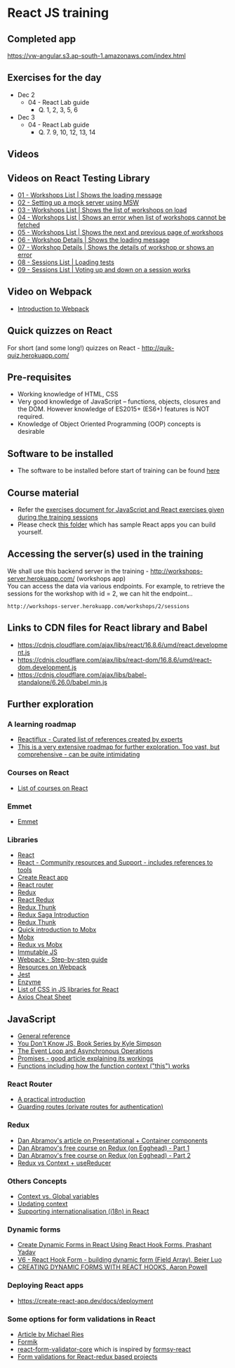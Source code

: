 # React JS training

## Completed app
https://vw-angular.s3.ap-south-1.amazonaws.com/index.html

## Exercises for the day
- Dec 2
    - 04 - React Lab guide
        - Q. 1, 2, 3, 5, 6
- Dec 3
    - 04 - React Lab guide
        - Q. 7. 9, 10, 12, 13, 14

## Videos

## Videos on React Testing Library
- [01 - Workshops List | Shows the loading message](https://it-video-recording.s3.amazonaws.com/react-testing-library/01-workshops-list-shows-the-loading-message.mp4)
- [02 - Setting up a mock server using MSW](https://it-video-recording.s3.amazonaws.com/react-testing-library/02-setting-up-a-mock-server-using-msw.mp4)
- [03 - Workshops List | Shows the list of workshops on load](https://it-video-recording.s3.amazonaws.com/react-testing-library/03-workshops-list-shows-the-list-of-workshops-on-load.mp4)
- [04 - Workshops List | Shows an error when list of workshops cannot be fetched](https://it-video-recording.s3.amazonaws.com/react-testing-library/04-workshops-list-shows-an-error-when-list-of-workshops-cannot-be-fetched.mp4)
- [05 - Workshops List | Shows the next and previous page of workshops](https://it-video-recording.s3.amazonaws.com/react-testing-library/05-workshops-list-shows-the-next-and-previous-page-of-workshops.mp4)
- [06 - Workshop Details | Shows the loading message](https://it-video-recording.s3.amazonaws.com/react-testing-library/06-workshop-details-shows-the-loading-message.mp4)
- [07 - Workshop Details | Shows the details of workshop or shows an error](https://it-video-recording.s3.amazonaws.com/react-testing-library/07-workshop-details-shows-the-details-of-workshop-or-shows-an-error.mp4)
- [08 - Sessions List | Loading tests](https://it-video-recording.s3.amazonaws.com/react-testing-library/08-sessions-list-loading-tests.mp4)
- [09 - Sessions List | Voting up and down on a session works](https://it-video-recording.s3.amazonaws.com/react-testing-library/09-sessions-list-voting-up-and-down-on-a-session-works.mp4)

## Video on Webpack
- [Introduction to Webpack](https://corporate-trainings.s3.amazonaws.com/invatron/kh-invatron-react-jul-6-2020/webpack-getting-started.mp4)

## Quick quizzes on React
For short (and some long!) quizzes on React - http://quik-quiz.herokuapp.com/

## Pre-requisites
- Working knowledge of HTML, CSS
- Very good knowledge of JavaScript – functions, objects, closures and the DOM. However knowledge of ES2015+ (ES6+) features is NOT required.
- Knowledge of Object Oriented Programming (OOP) concepts is desirable

## Software to be installed
- The software to be installed before start of training can be found [here](./lab-setup.pdf)

## Course material
- Refer the [exercises document for JavaScript and React exercises given during the training sessions](./lab-guides)
- Please check [this folder](./projects) which has sample React apps you can build yourself.

## Accessing the server(s) used in the training
We shall use this backend server in the training - http://workshops-server.herokuapp.com/ (workshops app)  
You can access the data via various endpoints. For example, to retrieve the sessions for the workshop with id = 2, we can hit the endpoint...
```
http://workshops-server.herokuapp.com/workshops/2/sessions
```

## Links to CDN files for React library and Babel
- https://cdnjs.cloudflare.com/ajax/libs/react/16.8.6/umd/react.development.js
- https://cdnjs.cloudflare.com/ajax/libs/react-dom/16.8.6/umd/react-dom.development.js
- https://cdnjs.cloudflare.com/ajax/libs/babel-standalone/6.26.0/babel.min.js

## Further exploration

### A learning roadmap
- [Reactiflux - Curated list of references created by experts](https://www.reactiflux.com/learning/)
- [This is a very extensive roadmap for further exploration. Too vast, but comprehensive - can be quite intimidating](https://github.com/adam-golab/react-developer-roadmap)

### Courses on React
- [List of courses on React](https://reactjs.org/community/courses.html)

### Emmet
- [Emmet](https://docs.emmet.io/)

### Libraries
- [React](https://reactjs.org/)
- [React - Community resources and Support - includes references to tools](https://reactjs.org/community/support.html)
- [Create React app](https://facebook.github.io/create-react-app/)
- [React router](https://reacttraining.com/react-router/web/guides/quick-start)
- [Redux](https://redux.js.org/)
- [React Redux](http://react-redux.js.org)
- [Redux Thunk](https://github.com/reduxjs/redux-thunk) 
- [Redux Saga Introduction](https://redux-saga.js.org/docs/introduction/BeginnerTutorial.html)
- [Redux Thunk](https://github.com/reduxjs/redux-thunk)
- [Quick introduction to Mobx](https://mobx.js.org/getting-started.html)
- [Mobx](https://mobx.js.org/)
- [Redux vs Mobx](https://www.youtube.com/watch?v=76FRrbY18Bs)
- [Immutable JS](https://immutable-js.github.io/immutable-js/)
- [Webpack - Step-by-step guide](https://webpack.js.org/guides)
- [Resources on Webpack](https://github.com/webpack-contrib/awesome-webpack)
- [Jest](https://jestjs.io/en/)
- [Enzyme](https://airbnb.io/enzyme/)
- [List of CSS in JS libraries for React](https://github.com/FormidableLabs/radium/tree/905227c122b1775775cf8d82c508cce4179cff08/docs/comparison)
- [Axios Cheat Sheet](https://kapeli.com/cheat_sheets/Axios.docset/Contents/Resources/Documents/index)

## JavaScript
- [General reference](javascript.info)
- [You Don't Know JS, Book Series by Kyle Simpson](https://rileygelwicks.gitbooks.io/you-dont-know-js/)
- [The Event Loop and Asynchronous Operations](https://www.youtube.com/watch?v=8aGhZQkoFbQ)
- [Promises - good article explaining its workings](https://medium.com/javascript-scene/master-the-javascript-interview-what-is-a-promise-27fc71e77261)
- [Functions including how the function context ("this") works](https://www.youtube.com/watch?v=D61O7f4C2HA&t=279s)

### React Router
- [A practical introduction](https://auth0.com/blog/react-router-4-practical-tutorial/)
- [Guarding routes (private routes for authentication)](https://reactrouter.com/web/example/auth-workflow)

### Redux
- [Dan Abramov's article on Presentational + Container components](https://medium.com/@dan_abramov/smart-and-dumb-components-7ca2f9a7c7d0)
- [Dan Abramov's free course on Redux (on Egghead) - Part 1](https://egghead.io/courses/getting-started-with-redux)
- [Dan Abramov's free course on Redux (on Egghead) - Part 2](https://egghead.io/courses/building-react-applications-with-idiomatic-redux)
- [Redux vs Context + useReducer](https://medium.com/javascript-scene/do-react-hooks-replace-redux-210bab340672)

### Others Concepts
- [Context vs. Global variables](https://www.codelime.blog/react-context-vs-global-values/)
- [Updating context](https://reactjs.org/docs/context.html#updating-context-from-a-nested-component)
- [Supporting internationalisation (i18n) in React](https://www.robinwieruch.de/react-internationalization)

### Dynamic forms
- [Create Dynamic Forms in React Using React Hook Forms, Prashant Yadav](https://www.syncfusion.com/blogs/post/create-dynamic-forms-in-react-using-react-hook-forms.aspx)
- [V6 - React Hook Form - building dynamic form (Field Array), Beier Luo](https://www.youtube.com/watch?v=LhIvi4XHIco)
- [CREATING DYNAMIC FORMS WITH REACT HOOKS, Aaron Powell](https://www.aaron-powell.com/posts/2020-12-10-dynamic-forms-with-react-hooks/)

### Deploying React apps
- https://create-react-app.dev/docs/deployment

### Some options for form validations in React
- [Article by Michael Ries](https://medium.com/code-monkey/client-side-form-validation-in-react-40e367de47ba)
- [Formik](https://formik.org/)
- [react-form-validator-core](https://www.npmjs.com/package/react-form-validator-core) which is inspired by [formsy-react](https://www.npmjs.com/package/formsy-react)
- [Form validations for React-redux based projects](https://davidkpiano.github.io/react-redux-form/docs.html)